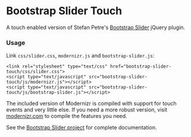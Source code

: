 Bootstrap Slider Touch
======================

A touch enabled version of Stefan Petre's [Bootstrap Slider][project-site] jQuery plugin.

### Usage

Link `css/slider.css`, `modernizr.js` and `bootstrap-slider.js`:

	<link rel="stylesheet" type="text/css" href="bootstrap-slider-touch/css/slider.css">
	<script type="text/javascript" src="bootstrap-slider-touch/js/modernizr.js"></script>
	<script type="text/javascript" src="bootstrap-slider-touch/js/bootstrap-slider.js"></script>

The included version of Modernizr is compiled with support for touch events and very little else. If you need a more robust version, visit [modernizr.com][modernizr] to compile the features you need.  
  
See the [Bootstrap Slider project][project-site] for complete documentation.

[project-site]: http://www.eyecon.ro/slider-for-twitter-bootstrap.htm
[modernizr]: http://modernizr.com
